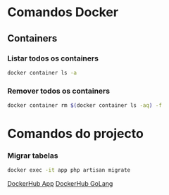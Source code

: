 # Comandos Docker

## Containers

### Listar todos os containers

```bash
docker container ls -a
```

### Remover todos os containers

```bash
docker container rm $(docker container ls -aq) -f
```

# Comandos do projecto

### Migrar tabelas

```bash
docker exec -it app php artisan migrate
```

[DockerHub App](https://hub.docker.com/repository/docker/oriworks/app)
[DockerHub GoLang](https://hub.docker.com/r/oriworks/codeeducation)

